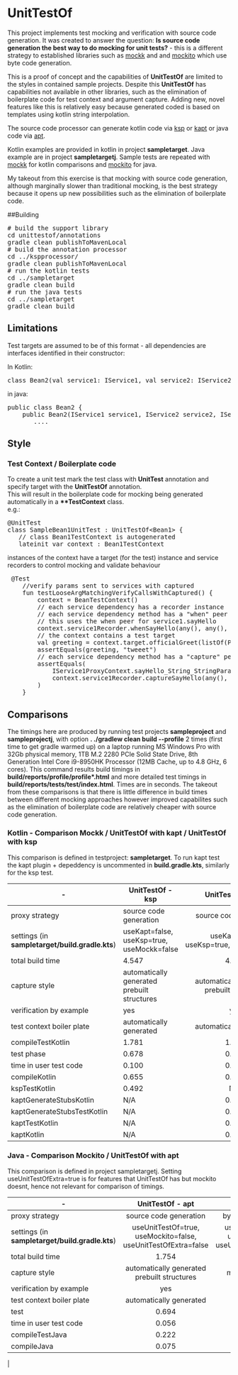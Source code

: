 # UnitTestOf
This project implements test mocking and verification with source code generation.
It was created to answer the question: <b>Is source code generation the best way to do mocking for unit tests?</b> -
this is a different strategy to established libraries such as  [mockk](https://docs.oracle.com/javase/7/docs/technotes/guides/apt/index.html) and
and [mockito](https://docs.oracle.com/javase/7/docs/technotes/guides/apt/index.html) which use byte code generation. 

This is a proof of concept and the capabilities of <b>UnitTestOf</b> are limited to the styles in contained sample projects.
Despite this <b>UnitTestOf</b> has capabilities not available in other libraries, such as the elimination of boilerplate code for test context and argument capture. 
Adding new, novel features like this is relatively easy because generated coded is based on templates using kotlin string interpolation.

The source code processor can generate kotlin code via [ksp](https://kotlinlang.org/docs/ksp-overview.html)
or [kapt](https://kotlinlang.org/docs/kapt.html) or java code via [apt](https://docs.oracle.com/javase/7/docs/technotes/guides/apt/index.html).  

Kotlin examples are provided in kotlin in project <b>sampletarget</b>. Java example are in project <b>sampletargetj</b>.
Sample tests are repeated with [mockk](https://docs.oracle.com/javase/7/docs/technotes/guides/apt/index.html) for kotlin comparisons 
and [mockito](https://docs.oracle.com/javase/7/docs/technotes/guides/apt/index.html) for java.

My takeout from this exercise is that mocking with source code generation, although marginally slower than traditional mocking, is the best strategy because it opens up
new possibilities such as the elimination of boilerplate code.  


##Building
<pre>
# build the support library
cd unittestof/annotations
gradle clean publishToMavenLocal
# build the annotation processor
cd ../kspprocessor/
gradle clean publishToMavenLocal
# run the kotlin tests
cd ../sampletarget
gradle clean build
# run the java tests
cd ../sampletarget
gradle clean build
</pre>

## Limitations
Test targets are assumed to be of this format - all dependencies are interfaces identified in their constructor:

In Kotlin:
<pre>
class Bean2(val service1: IService1, val service2: IService2)
</pre>
in java:
<pre>
public class Bean2 {
    public Bean2(IService1 service1, IService2 service2, IService3 service3) {
       ....
</pre>

## Style

### Test Context / Boilerplate code

To create a unit test mark the test class with <b>UnitTest</b> annotation and 
specify target with the <b>UnitTestOf</b> annotation.  
This will result in the boilerplate code for mocking being generated automatically in a <b>**TestContext</b> class.   
e.g.:
<pre>
@UnitTest
class SampleBean1UnitTest : UnitTestOf&lt;Bean1> {
   // class Bean1TestContext is autogenerated
   lateinit var context : Bean1TestContext
</pre>
instances of the context have a target (for the test) instance and service recorders
to control mocking and validate behaviour
<pre>
 @Test
    //verify params sent to services with captured
    fun testLooseArgMatchingVerifyCallsWithCaptured() {
        context = BeanTestContext()
        // each service dependency has a recorder instance
        // each service dependency method has a "when" peer
        // this uses the when peer for service1.sayHello 
        context.service1Recorder.whenSayHello(any(), any(), "tweeet")
        // the context contains a test target
        val greeting = context.target.officialGreet(listOf(Pair("Mr", "Pigeon")))
        assertEquals(greeting, "tweeet")
        // each service dependency method has a "capture" peer method defined with a custom return structure for each method 
        assertEquals(
            IService1ProxyContext.sayHello_String_StringParams("Mr", "Pigeon"), 
            context.service1Recorder.captureSayHello(any(), any()).get(0)
        )
    }
</pre>

## Comparisons
The timings here are produced by running test projects <b>sampleproject</b> and <b>sampleprojectj</b>, with option 
<b>. ./gradlew clean build --profile</b> 
2 times (first time to get gradle warmed up) on a laptop running MS Windows Pro with 32Gb physical memory,
1TB M.2 2280 PCIe Solid State Drive, 8th Generation Intel Core i9-8950HK Processor (12MB Cache, up to 4.8 GHz, 6 cores).
This command results build timings in <b>build/reports/profile/profile*.html</b> and more detailed test timings in
<b>build/reports/tests/test/index.html</b>.  Times are in seconds.
The takeout from these comparisons is that there is little difference in build times between different mocking approaches however
improved capabilites such as the elimination of boilerplate code are relatively cheaper with source code generation. 

### Kotlin - Comparison  Mockk / UnitTestOf with kapt / UnitTestOf with ksp
This comparison is defined in testproject: <b>sampletarget</b>.
To run kapt test the kapt plugin + depeddency is uncommented in <b>build.gradle.kts</b>, similarly for the ksp test.

| -                                          | UnitTestOf - ksp                         |              UnitTestOf - kapt              |                    mockk                     |
|--------------------------------------------|------------------------------------------|:-------------------------------------------:|:--------------------------------------------:|
| proxy strategy                             | source code generation                   |           source code generation            |             byte code generation             |
| settings (in <b>sampletarget/build.gradle.kts</b>) | useKapt=false, useKsp=true, useMockk=false |  useKapt=false, useKsp=true,useMockk=false  | useKapt=false, userKsp=false, useMockk=true  |
| total build time                           | 4.547                                    |                    4.592                    |                    4.390                     |
| capture style                              | automatically generated prebuilt structures | automatically generated prebuilt structures |             manually coded slots             |
| verification by example                    | yes                                      |                     yes                     |                     yes                      |
| test context boiler plate                  | automatically generated                  |           automatically generated           |                manually coded                |
| compileTestKotlin                          | 1.781                                    |                    1.320                    |                    0.980                     |
| test phase                                 | 0.678                                    |                    0.650                    |                    1.915                     |
| time in user test code                     | 0.100                                    |                    0.100                    |                    0.965                     |
| compileKotlin                              | 0.655                                    |                    0.582                    |                    0.588                     |
| kspTestKotlin                              | 0.492                                    |                     N/A                     |                     N/A                      |
| kaptGenerateStubsKotlin                    | N/A                                      |                    0.191                    |                     N/A                      |
| kaptGenerateStubsTestKotlin                | N/A                                      |                    0.525                    |                     N/A                      |
| kaptTestKotlin                             | N/A                                      |                    0.223                    |                     N/A                      |
| kaptKotlin                                 | N/A                                      |                    0.026                    |                     N/A                      |

### Java - Comparison  Mockito / UnitTestOf with apt
This comparison is defined in project sampletargetj.  Setting useUnitTestOfExtra=true is for features that UnitTestOf has but mockito doesnt, hence not relevant for comparison of timings.

| -                                                  |                        UnitTestOf - apt                        |                                                    mockito                                                    |
|----------------------------------------------------|:--------------------------------------------------------------:|:-------------------------------------------------------------------------------------------------------------:|
| proxy strategy                                     |                     source code generation                     |                                             byte code generation                                              |
| settings (in <b>sampletarget/build.gradle.kts</b>) | useUnitTestOf=true, useMockito=false, useUnitTestOfExtra=false |                        useUnitTestOf=true, useMockito=false, useUnitTestOfExtra=false                         |
| total build time                                   |                             1.754                              |                                                     1.619                                                     
| capture style                                      |          automatically generated prebuilt structures           | manually coded                                                                                             no |
| verification by example                            |                              yes                               |                                                      no                                                       |
| test context boiler plate                          |                    automatically generated                     |                                                manually coded                                                 |
| test                                               |                             0.694                              |                                                     0.713                                                     |
| time in user test code                             |                             0.056                              |                                                     0.099                                                     |
| compileTestJava                                    |                             0.222                              |                                                     0.082                                                     |
| compileJava                                        |                             0.075                              |                                                     0.076                                                     |
| 